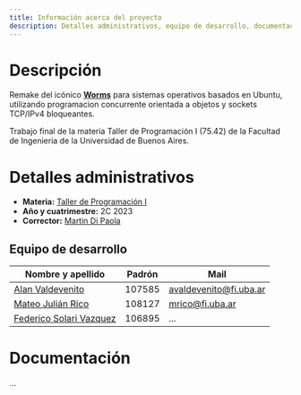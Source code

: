 ```yaml
---
title: Información acerca del proyecto
description: Detalles administrativos, equipo de desarrollo, documentación
---
```


<!-- ##################################################################### -->

# Descripción

Remake del icónico [**Worms**](https://es.wikipedia.org/wiki/Worms_(serie)) para sistemas operativos basados en Ubuntu, utilizando programacion concurrente orientada a objetos y sockets TCP/IPv4 bloqueantes.

Trabajo final de la materia Taller de Programación I (75.42) de la Facultad de Ingenieria de la Universidad de Buenos Aires.

<!-- ##################################################################### -->

# Detalles administrativos
* **Materia:** [Taller de Programación I](https://taller-de-programacion.github.io/bienvenido.html)
* **Año y cuatrimestre:** 2C 2023
* **Corrector:** [Martin Di Paola](https://github.com/eldipa)

## Equipo de desarrollo

| Nombre y apellido | Padrón | Mail |
|-------------------|--------|------|
| [Alan Valdevenito](https://github.com/AlanValdevenito) | 107585 | avaldevenito@fi.uba.ar |
| [Mateo Julián Rico](https://github.com/ricomateo) | 108127 | mrico@fi.uba.ar |
| [Federico Solari Vazquez](https://github.com/FedericoSolari) | 106895 | ... |

<!-- ##################################################################### -->

# Documentación

...

<!-- ##################################################################### -->
